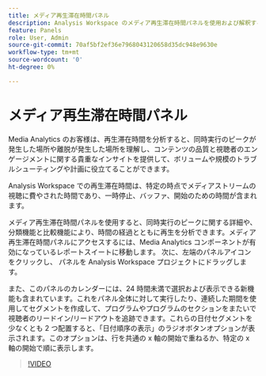 ```yaml
---
title: メディア再生滞在時間パネル
description: Analysis Workspace のメディア再生滞在時間パネルを使用および解釈する方法。
feature: Panels
role: User, Admin
source-git-commit: 70af5bf2ef36e7968043120658d35dc948e9630e
workflow-type: tm+mt
source-wordcount: '0'
ht-degree: 0%

---
```



# メディア再生滞在時間パネル

Media Analytics のお客様は、再生滞在時間を分析すると、同時実行のピークが発生した場所や離脱が発生した場所を理解し、コンテンツの品質と視聴者のエンゲージメントに関する貴重なインサイトを提供して、ボリュームや規模のトラブルシューティングや計画に役立てることができます。

Analysis Workspace での再生滞在時間は、特定の時点でメディアストリームの視聴に費やされた時間であり、一時停止、バッファ、開始のための時間が含まれます。

メディア再生滞在時間パネルを使用すると、同時実行のピークに関する詳細や、分類機能と比較機能により、時間の経過とともに再生を分析できます。メディア再生滞在時間パネルにアクセスするには、Media Analytics コンポーネントが有効になっているレポートスイートに移動します。 次に、左端のパネルアイコンをクリックし、 パネルを Analysis Workspace プロジェクトにドラッグします。

また、このパネルのカレンダーには、24 時間未満で選択および表示できる新機能も含まれています。これをパネル全体に対して実行したり、連続した期間を使用してセグメントを作成して、プログラムやプログラムのセクションをまたいで視聴者のリードイン/リードアウトを追跡できます。これらの日付セグメントを少なくとも 2 つ配置すると、「日付順序の表示」のラジオボタンオプションが表示されます。このオプションは、行を共通の x 軸の開始で重ねるか、特定の x 軸の開始で順に表示します。

>[!VIDEO](https://video.tv.adobe.com/v/338699)

